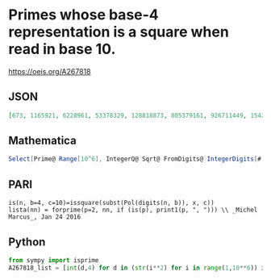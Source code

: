 # Primes whose base\-4 representation is a square when read in base 10\.
https://oeis.org/A267818
## JSON
```JSON
[673, 1165921, 6228961, 53378329, 128818873, 805379161, 926711449, 1542173569, 2459671993, 8365652929, 14232980953, 26484614209, 30755887321, 31937961241, 37968797689, 78180076129, 80974979329, 97835803129, 168394504129, 314911422913, 410879716321, 529074406681]
```
## Mathematica
```Mathematica
Select[Prime@ Range[10^6], IntegerQ@ Sqrt@ FromDigits@ IntegerDigits[#, 4] &] (* _Michael De Vlieger_, Jan 24 2016 *)
```
## PARI
```PARI
is(n, b=4, c=10)=issquare(subst(Pol(digits(n, b)), x, c))
lista(nn) = forprime(p=2, nn, if (is(p), print1(p, ", "))) \\ _Michel Marcus_, Jan 24 2016
```
## Python
```Python
from sympy import isprime
A267818_list = [int(d,4) for d in (str(i**2) for i in range(1,10**6)) if max(d) < '4' and isprime(int(d,4))] # _Chai Wah Wu_, Feb 22 2016
```
